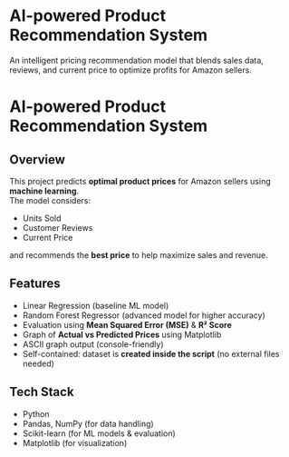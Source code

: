 # AI-powered Product Recommendation System
An intelligent pricing recommendation model that blends sales data, reviews, and current price to optimize profits for Amazon sellers.
# AI-powered Product Recommendation System

## Overview
This project predicts **optimal product prices** for Amazon sellers using **machine learning**.  
The model considers:
-  Units Sold  
-  Customer Reviews  
-  Current Price  

and recommends the **best price** to help maximize sales and revenue.


## Features
-  Linear Regression (baseline ML model)  
-  Random Forest Regressor (advanced model for higher accuracy)  
-  Evaluation using **Mean Squared Error (MSE)** & **R² Score**  
-  Graph of **Actual vs Predicted Prices** using Matplotlib  
-  ASCII graph output (console-friendly)  
-  Self-contained: dataset is **created inside the script** (no external files needed)  


## Tech Stack
- Python   
- Pandas, NumPy (for data handling)  
- Scikit-learn (for ML models & evaluation)  
- Matplotlib (for visualization)  
